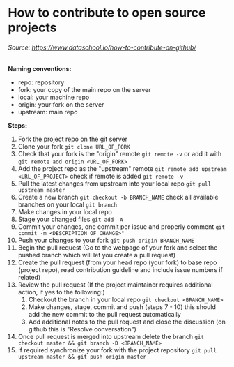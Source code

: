 # How to contribute to open source projects
###### Source: https://www.dataschool.io/how-to-contribute-on-github/

**Naming conventions:**
* repo: repository
* fork: your copy of the main repo on the server
* local: your machine repo
* origin: your fork on the server
* upstream: main repo

**Steps:**
1. Fork the project repo on the git server
2. Clone your fork `git clone URL_OF_FORK`
3. Check that your fork is the "origin" remote `git remote -v`
	or add it with `git remote add origin <URL_OF_FORK>`
4. Add the project repo as the "upstream" remote `git remote add upstream <URL_OF_PROJECT>`
	check if remote is added `git remote -v`
5. Pull the latest changes from upstream into your local repo `git pull upstream master`
6. Create a new branch `git checkout -b BRANCH_NAME`
	check all available branches on your local `git branch`
7. Make changes in your local repo
8. Stage your changed files `git add -A`
9. Commit your changes, one commit per issue and properly comment `git commit -m <DESCRIPTION OF CHANGE>"`
10. Push your changes to your fork `git push origin BRANCH_NAME`
11. Begin the pull request (Go to the webpage of your fork and select the pushed branch which will let you create a pull request)
12. Create the pull request (from your head repo (your fork) to base repo (project repo), read contribution guideline and include issue numbers if related)
13. Review the pull request (If the project maintainer requires additional action, if yes to the following:)
	1. Checkout the branch in your local repo `git checkout <BRANCH_NAME>`
	2. Make changes, stage, commit and push (steps 7 - 10) this should add the new commit to the pull request automatically
	3. Add additional notes to the pull request and close the discussion (on github this is "Resolve conversation")
14. Once pull request is merged into upstream delete the branch `git checkout master && git branch -D <BRANCH_NAME>`
15. If required synchronize your fork with the project repository `git pull upstream master && git push origin master`
